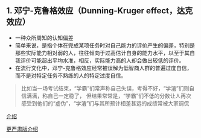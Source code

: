 ## 1. 邓宁-克鲁格效应（Dunning-Kruger effect，达克效应）
- 一种众所周知的认知偏差
- 简单来说，是指个体在完成某项任务时对自己能力的评价产生的偏差，特别是那些实际能力相对弱的人，往往倾向于过高估计自身的能力水平，以至于其自我评价可能超出平均水准，相反，实际能力高的人却会做出较低的评价。
- 在流行文化中，邓宁-克鲁格效应经常被误解为低智商人群的普遍过度自信，而不是对特定任务不熟练的人的特定过度自信。

>比如当一场考试结束，“学霸”们常声称自己失误，考得不好，“学渣”们则自信满满，称自己一定稳了，
>但结果常常是，“学霸”们不低的分数让人再次感受到他们的“虚伪”，“学渣”们与其所预计相差甚远的成绩常被大家调侃

[介绍](https://www.youtube.com/watch?v=4FGnb2lgPBA)

[更严肃版介绍](https://www.youtube.com/watch?v=kcfRe15I47I)
